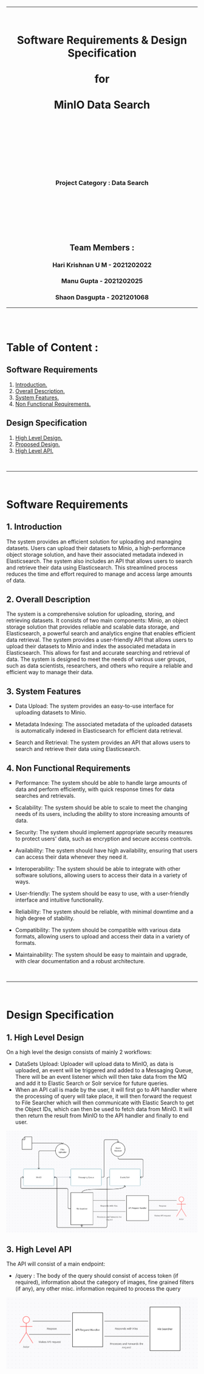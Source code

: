 <hr/>
<br/>
<div align="center"> <h1 style="text-align: center;">Software Requirements & Design Specification <br/><br/> for <br/> <br/> MinIO Data Search  <br/> <br/></h1> </div>
<br/>
<br/>
<br/>
<br/>
<br/>
<br/>
<div align="center"> <h3 style="text-align: center;"> Project Category : Data Search </h3> </div>
<br/>
<br/>
<br/>
<br/>
<br/>
<br/>

<div align="center"> <h2 style="text-align: center;"> Team Members : </h2> </div>
<div align="center"> <h3 style="text-align: center;"> Hari Krishnan U M - 2021202022 </h3> </div>
<div align="center"> <h3 style="text-align: center;"> Manu Gupta - 2021202025 </h3> </div>
<div align="center"> <h3 style="text-align: center;"> Shaon Dasgupta - 2021201068 </h3> </div>

<hr/>

<br/>
<br/>

<h1>Table of Content :</h1>

<h2> Software Requirements </h2>

1. [ Introduction. ](#intro)
2. [ Overall Description. ](#desc)
3. [ System Features. ](#feat)
4. [ Non Functional Requirements. ](#nonfunc)

<h2> Design Specification </h2>

1. [ High Level Design. ](#hld)
2. [ Proposed Design. ](#pd)
3. [ High Level API. ](#hla)

<br/>
<hr/>
<br/>

<h1>Software Requirements</h1>

<a name="intro"></a>
## 1. Introduction

The system provides an efficient solution for uploading and managing datasets. Users can upload their datasets to Minio, a high-performance object storage solution, and have their associated metadata indexed in Elasticsearch. The system also includes an API that allows users to search and retrieve their data using Elasticsearch. This streamlined process reduces the time and effort required to manage and access large amounts of data.

<a name="desc"></a>
## 2. Overall Description

The system is a comprehensive solution for uploading, storing, and retrieving datasets. It consists of two main components: Minio, an object storage solution that provides reliable and scalable data storage, and Elasticsearch, a powerful search and analytics engine that enables efficient data retrieval. The system provides a user-friendly API that allows users to upload their datasets to Minio and index the associated metadata in Elasticsearch. This allows for fast and accurate searching and retrieval of data. The system is designed to meet the needs of various user groups, such as data scientists, researchers, and others who require a reliable and efficient way to manage their data.

<a name="feat"></a>
## 3. System Features

- Data Upload: The system provides an easy-to-use interface for uploading datasets to Minio.

- Metadata Indexing: The associated metadata of the uploaded datasets is automatically indexed in Elasticsearch for efficient data retrieval.

- Search and Retrieval: The system provides an API that allows users to search and retrieve their data using Elasticsearch.

<a name="nonfunc"></a>
## 4. Non Functional Requirements

- Performance: The system should be able to handle large amounts of data and perform efficiently, with quick response times for data searches and retrievals.

- Scalability: The system should be able to scale to meet the changing needs of its users, including the ability to store increasing amounts of data.

- Security: The system should implement appropriate security measures to protect users' data, such as encryption and secure access controls.

- Availability: The system should have high availability, ensuring that users can access their data whenever they need it.

- Interoperability: The system should be able to integrate with other software solutions, allowing users to access their data in a variety of ways.

- User-friendly: The system should be easy to use, with a user-friendly interface and intuitive functionality.

- Reliability: The system should be reliable, with minimal downtime and a high degree of stability.

- Compatibility: The system should be compatible with various data formats, allowing users to upload and access their data in a variety of formats.

- Maintainability: The system should be easy to maintain and upgrade, with clear documentation and a robust architecture.


<br/>
<hr/>
<br/>
<h1>Design Specification</h1>

<a name="hld"></a>
## 1. High Level Design

On a high level the design consists of mainly 2 workflows:
- DataSets Upload: Uploader will upload data to MinIO, as data is uploaded, an event will be triggered and added to a Messaging Queue, There will be an event listener which will then take data from the MQ and add it to Elastic Search or Solr service for future queries.
- When an API call is made by the user, it will first go to API handler where the processing of query will take place, it will then forward the request to File Searcher which will then communicate with Elastic Search to get the Object IDs, which can then be used to fetch data from MinIO. It will then return the result from MinIO to the API handler and finally to end user. 

<img src="HLD.png"
     alt="High Level Design Image"
     style="float: center;" />


<a name="hla"></a>
## 3. High Level API

The API will consist of a main endpoint:
- /query : The body of the query should consist of access token (if required), information about the category of images, fine grained filters (if any), any other misc. information required to process the query

<img src="API.png"
     alt="API Design Image"
     style="float: center;" />
